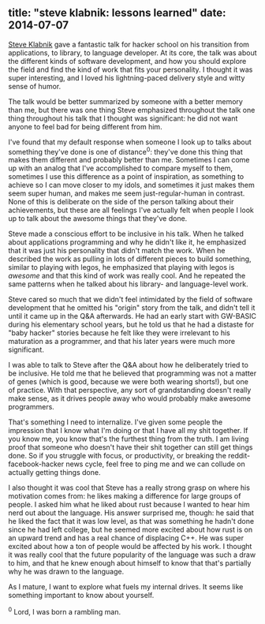 title: "steve klabnik: lessons learned"
date: 2014-07-07
---

[Steve Klabnik](http://words.steveklabnik.com/) gave a fantastic talk for hacker school on his transition from applications, to library, to language developer. At its core, the talk was about the different kinds of software development, and how you should explore the field and find the kind of work that fits your personality. I thought it was super interesting, and I loved his lightning-paced delivery style and witty sense of humor.

The talk would be better summarized by someone with a better memory than me, but there was one thing Steve emphasized throughout the talk one thing throughout his talk that I thought was significant: he did not want anyone to feel bad for being different from him.

I've found that my default response when someone I look up to talks about something they've done is one of distance<sup>0</sup>: they've done this thing that makes them different and probably better than me. Sometimes I can come up with an analog that I've accomplished to compare myself to them, sometimes I use this difference as a point of inspiration, as something to achieve so I can move closer to my idols, and sometimes it just makes them seem super human, and makes me seem just-regular-human in contrast. None of this is deliberate on the side of the person talking about their achievements, but these are all feelings I've actually felt when people I look up to talk about the awesome things that they've done.

Steve made a conscious effort to be inclusive in his talk. When he talked about applications programming and why he didn't like it, he emphasized that it was just his personality that didn't match the work. When he described the work as pulling in lots of different pieces to build something, similar to playing with legos, he emphasized that playing with legos is *awesome* and that this kind of work was really cool. And he repeated the same patterns when he talked about his library- and language-level work.

Steve cared so much that we didn't feel intimidated by the field of software development that he omitted his "origin" story from the talk, and didn't tell it until it came up in the Q&A afterwards. He had an early start with GW-BASIC during his elementary school years, but he told us that he had a distaste for "baby hacker" stories because he felt like they were irrelevant to his maturation as a programmer, and that his later years were much more significant.

I was able to talk to Steve after the Q&A about how he deliberately tried to be inclusive. He told me that he believed that programming was not a matter of genes (which is good, because we were both wearing shorts!), but one of practice. With that perspective, any sort of grandstanding doesn't really make sense, as it drives people away who would probably make awesome programmers.

That's something I need to internalize. I've given some people the impression that I know what I'm doing or that I have all my shit together. If you know me, you know that's the furthest thing from the truth. I am living proof that someone who doesn't have their shit together can still get things done. So if you struggle with focus, or productivity, or breaking the reddit-facebook-hacker news cycle, feel free to ping me and we can collude on actually getting things done.

I also thought it was cool that Steve has a really strong grasp on where his motivation comes from: he likes making a difference for large groups of people. I asked him what he liked about rust because I wanted to hear him nerd out about the language. His answer surprised me, though: he said that he liked the fact that it was low level, as that was something he hadn't done since he had left college, but he seemed more excited about how rust is on an upward trend and has a real chance of displacing C++. He was super excited about how a ton of people would be affected by his work. I thought it was really cool that the future popularity of the language was such a draw to him, and that he knew enough about himself to know that that's partially why he was drawn to the language.

As I mature, I want to explore what fuels my internal drives. It seems like something important to know about yourself.

<sup>0</sup> Lord, I was born a rambling man.

